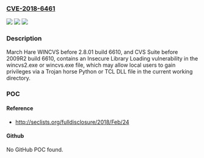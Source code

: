 ### [CVE-2018-6461](https://cve.mitre.org/cgi-bin/cvename.cgi?name=CVE-2018-6461)
![](https://img.shields.io/static/v1?label=Product&message=n%2Fa&color=blue)
![](https://img.shields.io/static/v1?label=Version&message=n%2Fa&color=blue)
![](https://img.shields.io/static/v1?label=Vulnerability&message=n%2Fa&color=brighgreen)

### Description

March Hare WINCVS before 2.8.01 build 6610, and CVS Suite before 2009R2 build 6610, contains an Insecure Library Loading vulnerability in the wincvs2.exe or wincvs.exe file, which may allow local users to gain privileges via a Trojan horse Python or TCL DLL file in the current working directory.

### POC

#### Reference
- http://seclists.org/fulldisclosure/2018/Feb/24

#### Github
No GitHub POC found.

